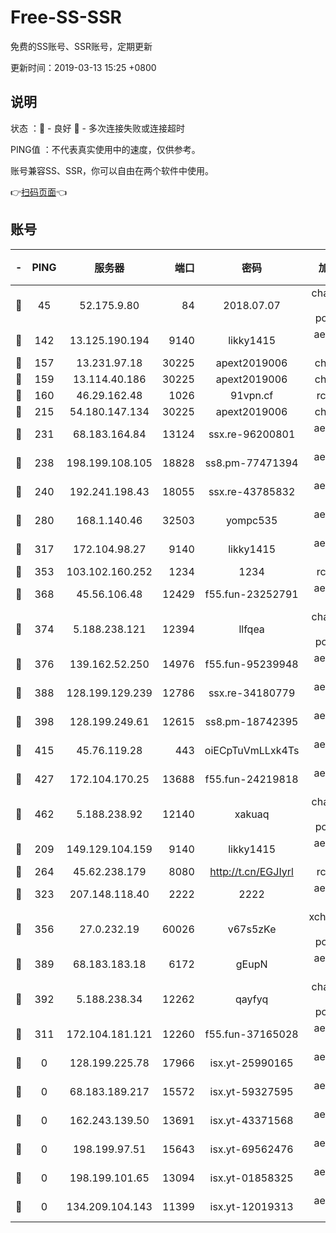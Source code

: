 # Free-SS-SSR

免费的SS账号、SSR账号，定期更新

更新时间：2019-03-13 15:25 +0800

## 说明

状态     ：🙂 - 良好 🙁 - 多次连接失败或连接超时

PING值   ：不代表真实使用中的速度，仅供参考。

账号兼容SS、SSR，你可以自由在两个软件中使用。

👉[扫码页面](https://liesauer.github.io/Free-SS-SSR/)👈

## 账号

|-|PING|服务器|端口|密码|加密方式|区域|
|:----:|:----:|:-----:|-----:|:----:|:----:|:----:|
|🙂|45|52.175.9.80|84|2018.07.07|chacha20-ietf-poly1305|HK|
|🙂|142|13.125.190.194|9140|likky1415|aes-256-cfb|KR|
|🙂|157|13.231.97.18|30225|apext2019006|chacha20|JP|
|🙂|159|13.114.40.186|30225|apext2019006|chacha20|JP|
|🙂|160|46.29.162.48|1026|91vpn.cf|rc4-md5|RU|
|🙂|215|54.180.147.134|30225|apext2019006|chacha20|KR|
|🙂|231|68.183.164.84|13124|ssx.re-96200801|aes-256-cfb|US|
|🙂|238|198.199.108.105|18828|ss8.pm-77471394|aes-256-cfb|US|
|🙂|240|192.241.198.43|18055|ssx.re-43785832|aes-256-cfb|US|
|🙂|280|168.1.140.46|32503|yompc535|aes-256-cfb|AU|
|🙂|317|172.104.98.27|9140|likky1415|aes-256-cfb|JP|
|🙂|353|103.102.160.252|1234|1234|rc4-md5|JP|
|🙂|368|45.56.106.48|12429|f55.fun-23252791|aes-256-cfb|US|
|🙂|374|5.188.238.121|12394|llfqea|chacha20-ietf-poly1305|BR|
|🙂|376|139.162.52.250|14976|f55.fun-95239948|aes-256-cfb|SG|
|🙂|388|128.199.129.239|12786|ssx.re-34180779|aes-256-cfb|SG|
|🙂|398|128.199.249.61|12615|ss8.pm-18742395|aes-256-cfb|SG|
|🙂|415|45.76.119.28|443|oiECpTuVmLLxk4Ts|aes-256-cfb|AU|
|🙂|427|172.104.170.25|13688|f55.fun-24219818|aes-256-cfb|SG|
|🙂|462|5.188.238.92|12140|xakuaq|chacha20-ietf-poly1305|BR|
|🙂|209|149.129.104.159|9140|likky1415|aes-256-cfb|HK|
|🙂|264|45.62.238.179|8080|http://t.cn/EGJIyrl|rc4-md5|CA|
|🙂|323|207.148.118.40|2222|2222|aes-256-cfb|SG|
|🙂|356|27.0.232.19|60026|v67s5zKe|xchacha20-ietf-poly1305|HK|
|🙂|389|68.183.183.18|6172|gEupN|aes-256-cfb|SG|
|🙂|392|5.188.238.34|12262|qayfyq|chacha20-ietf-poly1305|BR|
|🙁|311|172.104.181.121|12260|f55.fun-37165028|aes-256-cfb|SG|
|🙁|0|128.199.225.78|17966|isx.yt-25990165|aes-256-cfb|SG|
|🙁|0|68.183.189.217|15572|isx.yt-59327595|aes-256-cfb|SG|
|🙁|0|162.243.139.50|13691|isx.yt-43371568|aes-256-cfb|US|
|🙁|0|198.199.97.51|15643|isx.yt-69562476|aes-256-cfb|US|
|🙁|0|198.199.101.65|13094|isx.yt-01858325|aes-256-cfb|US|
|🙁|0|134.209.104.143|11399|isx.yt-12019313|aes-256-cfb|SG|
